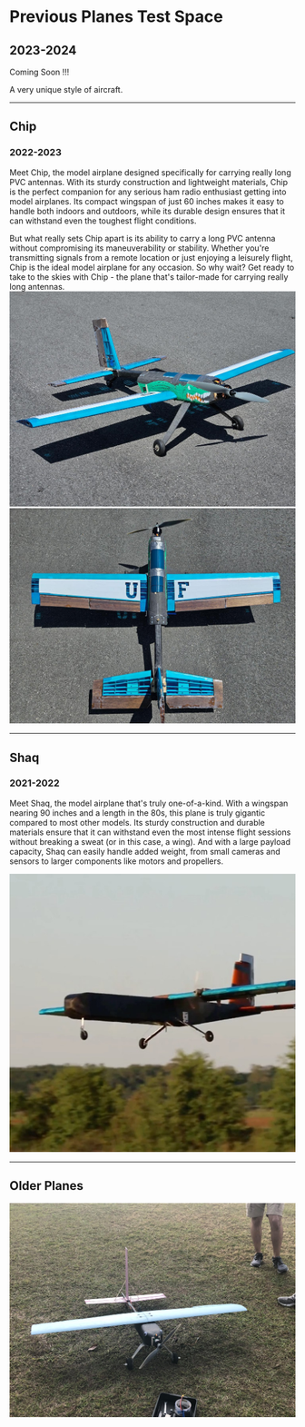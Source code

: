 # Previous Planes Test Space

## 2023-2024

Coming Soon !!!

A very unique style of aircraft.


---

## Chip
### 2022-2023

Meet Chip, the model airplane designed specifically for carrying really long PVC antennas. With its sturdy construction and lightweight materials, Chip is the perfect companion for any serious ham radio enthusiast getting into model airplanes. Its compact wingspan of just 60 inches makes it easy to handle both indoors and outdoors, while its durable design ensures that it can withstand even the toughest flight conditions.

But what really sets Chip apart is its ability to carry a long PVC antenna without compromising its maneuverability or stability. Whether you're transmitting signals from a remote location or just enjoying a leisurely flight, Chip is the ideal model airplane for any occasion. So why wait? Get ready to take to the skies with Chip - the plane that's tailor-made for carrying really long antennas.
![Chip Taxing](media/images/plane2023.jpg)
![Chip Overhead](media/images/plane2023_1.jpg)

---

## Shaq
### 2021-2022

Meet Shaq, the model airplane that's truly one-of-a-kind. With a wingspan nearing 90 inches and a length in the 80s, this plane is truly gigantic compared to most other models. Its sturdy construction and durable materials ensure that it can withstand even the most intense flight sessions without breaking a sweat (or in this case, a wing). And with a large payload capacity, Shaq can easily handle added weight, from small cameras and sensors to larger components like motors and propellers.

![Shaq Flying](media/images/plane2022.jpg)

---

## Older Planes

![Old Plane](media/images/dbf_old.jpg)
